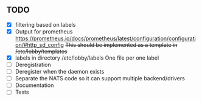 ## TODO

* [X] filtering based on labels
* [X] Output for prometheus
    https://prometheus.io/docs/prometheus/latest/configuration/configuration/#http_sd_config
    ~~This should be implemented as a template in /etc/lobby/templates~~
* [X] labels in directory
    /etc/lobby/labels
    One file per one label
* [ ] Deregistration
* [ ] Deregister when the daemon exists
* [ ] Separate the NATS code so it can support multiple backend/drivers
* [ ] Documentation
* [ ] Tests
